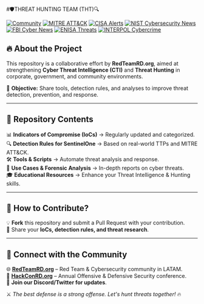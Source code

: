 #🛡️THREAT HUNTING TEAM (THT)🔍

[![Community](https://img.shields.io/badge/Community-RedTeamRD.org-blue.svg)](https://redteamrd.org)
[![MITRE ATT&CK](https://img.shields.io/badge/Mapped%20to-MITRE%20ATT%26CK-orange.svg)](https://attack.mitre.org)
[![CISA Alerts](https://img.shields.io/badge/CISA%20Alerts-Warning-red)](https://www.cisa.gov/stopransomware/alerts)
[![NIST Cybersecurity News](https://img.shields.io/badge/NIST%20Cyber%20News-Important-blue)](https://csrc.nist.gov/news)
[![FBI Cyber News](https://img.shields.io/badge/FBI%20Cyber%20News-Security-critical)](https://www.fbi.gov/investigate/cyber/news)
[![ENISA Threats](https://img.shields.io/badge/ENISA%20Threat%20Intel-Threats-orange)](https://www.enisa.europa.eu/news?f%5B0%5D=topics%3A526#contentList)
[![INTERPOL Cybercrime](https://img.shields.io/badge/INTERPOL%20Cybercrime-Response-green)](https://www.interpol.int/Crimes/Cybercrime/Cybercrime-threat-response)

## 🔥 About the Project
This repository is a collaborative effort by **RedTeamRD.org**, aimed at strengthening **Cyber Threat Intelligence (CTI)** and **Threat Hunting** in corporate, government, and community environments.

📢 **Objective:** Share tools, detection rules, and analyses to improve threat detection, prevention, and response.

---

## 📌 Repository Contents
📊 **Indicators of Compromise (IoCs)** → Regularly updated and categorized.  
🔍 **Detection Rules for SentinelOne** → Based on real-world TTPs and MITRE ATT&CK.  
🛠️ **Tools & Scripts** → Automate threat analysis and response.  
📖 **Use Cases & Forensic Analysis** → In-depth reports on cyber threats.  
🎓 **Educational Resources** → Enhance your Threat Intelligence & Hunting skills.  

---

## 🚀 How to Contribute?
💡 **Fork** this repository and submit a Pull Request with your contribution.  
👥 Share your **IoCs, detection rules, and threat research**.  

---

## 📡 Connect with the Community  
🌐 **[RedTeamRD.org](https://redteamrd.org)** – Red Team & Cybersecurity community in LATAM.  
🎤 **[HackConRD.org](https://hackconrd.org)** – Annual Offensive & Defensive Security conference.  
🔗 **Join our Discord/Twitter for updates**.  

⚔️ *The best defense is a strong offense. Let's hunt threats together!* 🔥
